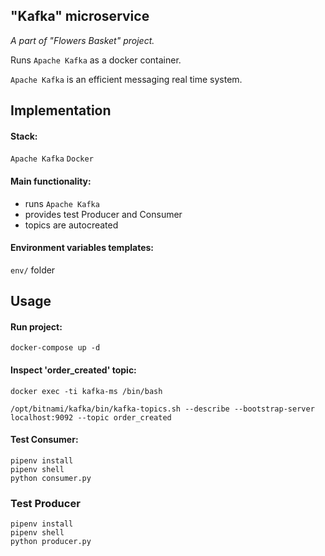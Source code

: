 ## "Kafka" microservice
*A part of "Flowers Basket" project.*

Runs `Apache Kafka` as a docker container.

`Apache Kafka` is an efficient messaging real time system. 

## Implementation

#### Stack:
`Apache Kafka` `Docker`

#### Main functionality:
- runs `Apache Kafka`
- provides test Producer and Consumer
- topics are autocreated

#### Environment variables templates:
`env/` folder

## Usage

#### Run project:
```console
docker-compose up -d
```

#### Inspect 'order_created' topic:
```console
docker exec -ti kafka-ms /bin/bash
```
```console
/opt/bitnami/kafka/bin/kafka-topics.sh --describe --bootstrap-server localhost:9092 --topic order_created
```

#### Test Consumer:
```console
pipenv install
pipenv shell
python consumer.py
```

### Test Producer
```console
pipenv install
pipenv shell
python producer.py
```
